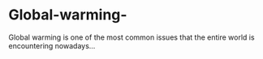 # Global-warming-
Global warming is one of the most common issues that the entire world is encountering nowadays...
